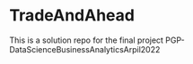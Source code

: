 # TradeAndAhead
This is a solution repo for the final project PGP-DataScienceBusinessAnalyticsArpil2022
